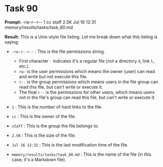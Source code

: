 # Task 90

**Prompt:** -rw-r--r--  1 cc  staff   2.5K Jul 16 12:31 memory/results/tasks/task_60.md

**Result:**
This is a Unix-style file listing. Let me break down what this listing is saying:

- `-rw-r--r--` : This is the file permissions string.
    - First character `-` indicates it's a regular file (not a directory `d`, link `l`, etc.).
    - `rw-` is the user permissions which means the owner (user) can read and write but not execute this file.
    - `r--` is the group permissions which means users in the file group can read this file, but can't write or execute it.
    - The final `r--` is the permissions for other users, which means users not in the file's group can read this file, but can't write or execute it.

- `1` : This is the number of hard links to the file.

- `cc` : This is the owner of the file.

- `staff` : This is the group the file belongs to.

- `2.5K` : This is the size of the file.

- `Jul 16 12:31` : This is the last modification time of the file.

- `memory/results/tasks/task_60.md` : This is the name of the file (in this case, it's a Markdown file).
